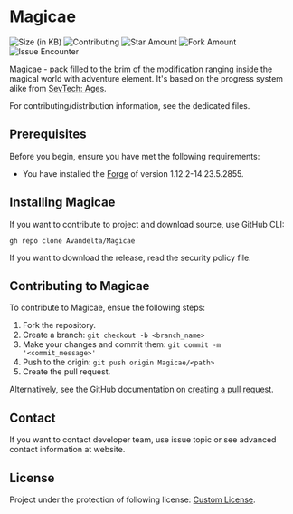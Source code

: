 # Magicae

![Size (in KB)](https://img.shields.io/github/repo-size/Avandelta/Magicae)
![Contributing](https://img.shields.io/github/contributors/Avandelta/Magicae)
![Star Amount](https://img.shields.io/github/stars/Avandelta/Magicae?style=social)
![Fork Amount](https://img.shields.io/github/forks/Avandelta/Magicae?style=social)
![Issue Encounter](https://img.shields.io/github/issues/Avandelta/Magicae?logo=github&style=social)

Magicae - pack filled to the brim of the modification ranging inside the magical world with adventure element. It's based on the progress system alike from [SevTech: Ages](https://www.curseforge.com/minecraft/modpacks/sevtech-ages).

For contributing/distribution information, see the dedicated files.

## Prerequisites

Before you begin, ensure you have met the following requirements:

- You have installed the [Forge](https://files.minecraftforge.net/maven/net/minecraftforge/forge/index_1.12.2.html) of version 1.12.2-14.23.5.2855.

## Installing Magicae

If you want to contribute to project and download source, use GitHub CLI:

`gh repo clone Avandelta/Magicae`

If you want to download the release, read the security policy file.

## Contributing to Magicae

To contribute to Magicae, ensue the following steps:

1. Fork the repository.
2. Create a branch: `git checkout -b <branch_name>`
3. Make your changes and commit them: `git commit -m '<commit_message>'`
4. Push to the origin: `git push origin Magicae/<path>`
5. Create the pull request.

Alternatively, see the GitHub documentation on [creating a pull request](https://help.github.com/en/github/collaborating-with-issues-and-pull-requests/creating-a-pull-request).

## Contact

If you want to contact developer team, use issue topic or see advanced contact information at website.

## License

Project under the protection of following license: [Custom License](https://github.com/Avandelta/Magicae/blob/main/LICENSE).